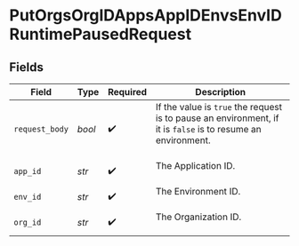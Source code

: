 # PutOrgsOrgIDAppsAppIDEnvsEnvIDRuntimePausedRequest


## Fields

| Field                                                                                                          | Type                                                                                                           | Required                                                                                                       | Description                                                                                                    |
| -------------------------------------------------------------------------------------------------------------- | -------------------------------------------------------------------------------------------------------------- | -------------------------------------------------------------------------------------------------------------- | -------------------------------------------------------------------------------------------------------------- |
| `request_body`                                                                                                 | *bool*                                                                                                         | :heavy_check_mark:                                                                                             | If the value is `true` the request is to pause an environment, if it is `false` is to resume an environment.<br/><br/> |
| `app_id`                                                                                                       | *str*                                                                                                          | :heavy_check_mark:                                                                                             | The Application ID.<br/><br/>                                                                                  |
| `env_id`                                                                                                       | *str*                                                                                                          | :heavy_check_mark:                                                                                             | The Environment ID.<br/><br/>                                                                                  |
| `org_id`                                                                                                       | *str*                                                                                                          | :heavy_check_mark:                                                                                             | The Organization ID.<br/><br/>                                                                                 |